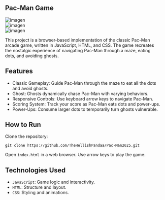 ## Pac-Man Game

![imagen](https://github.com/user-attachments/assets/819ae954-c5e6-4a71-805c-d6e81f106a62)
<br>
![imagen](https://github.com/user-attachments/assets/2f8170c1-e740-431b-a5ac-c816052e081c)
<br>
![imagen](https://github.com/user-attachments/assets/68e1f292-f9c2-4508-a3d7-f21049d12eaa)



This project is a browser-based implementation of the classic Pac-Man arcade game, written in JavaScript, HTML, and CSS. The game recreates the nostalgic experience of navigating Pac-Man through a maze, eating dots, and avoiding ghosts.

## Features
- Classic Gameplay: Guide Pac-Man through the maze to eat all the dots and avoid ghosts.
- Ghost: Ghosts dynamically chase Pac-Man with varying behaviors.
- Responsive Controls: Use keyboard arrow keys to navigate Pac-Man.
- Scoring System: Track your score as Pac-Man eats dots and power-ups.
- Power-Ups: Consume larger dots to temporarily turn ghosts vulnerable.
  
## How to Run

   Clone the repository:

    git clone https://github.com/TheHellishPandaa/Pac-Man2025.git

 Open ``` index.html ``` in a web browser.
 Use arrow keys to play the game.

## Technologies Used

  - ```JavaScript```: Game logic and interactivity.
  - ```HTML```: Structure and layout.
  - ```CSS```: Styling and animations.
